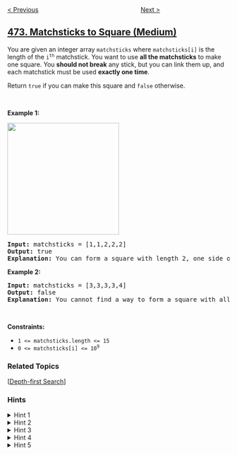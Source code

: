 <!--|This file generated by command(leetcode description); DO NOT EDIT.    |-->
<!--+----------------------------------------------------------------------+-->
<!--|@author    openset <openset.wang@gmail.com>                           |-->
<!--|@link      https://github.com/openset                                 |-->
<!--|@home      https://github.com/openset/leetcode                        |-->
<!--+----------------------------------------------------------------------+-->

[< Previous](../concatenated-words "Concatenated Words")
　　　　　　　　　　　　　　　　
[Next >](../ones-and-zeroes "Ones and Zeroes")

## [473. Matchsticks to Square (Medium)](https://leetcode.com/problems/matchsticks-to-square "火柴拼正方形")

<p>You are given an integer array <code>matchsticks</code> where <code>matchsticks[i]</code> is the length of the <code>i<sup>th</sup></code> matchstick. You want to use <strong>all the matchsticks</strong> to make one square. You <strong>should not break</strong> any stick, but you can link them up, and each matchstick must be used <strong>exactly one time</strong>.</p>

<p>Return <code>true</code> if you can make this square and <code>false</code> otherwise.</p>

<p>&nbsp;</p>
<p><strong>Example 1:</strong></p>
<img alt="" src="https://assets.leetcode.com/uploads/2021/04/09/matchsticks1-grid.jpg" style="width: 253px; height: 253px;" />
<pre>
<strong>Input:</strong> matchsticks = [1,1,2,2,2]
<strong>Output:</strong> true
<strong>Explanation:</strong> You can form a square with length 2, one side of the square came two sticks with length 1.
</pre>

<p><strong>Example 2:</strong></p>

<pre>
<strong>Input:</strong> matchsticks = [3,3,3,3,4]
<strong>Output:</strong> false
<strong>Explanation:</strong> You cannot find a way to form a square with all the matchsticks.
</pre>

<p>&nbsp;</p>
<p><strong>Constraints:</strong></p>

<ul>
	<li><code>1 &lt;= matchsticks.length &lt;= 15</code></li>
	<li><code>0 &lt;= matchsticks[i] &lt;= 10<sup>9</sup></code></li>
</ul>

### Related Topics
  [[Depth-first Search](../../tag/depth-first-search/README.md)]

### Hints
<details>
<summary>Hint 1</summary>
Treat the matchsticks as an array. Can we split the array into 4 equal halves?
</details>

<details>
<summary>Hint 2</summary>
Every matchstick can belong to either of the 4 sides. We don't know which one. Maybe try out all options!
</details>

<details>
<summary>Hint 3</summary>
For every matchstick, we have to try out each of the 4 options i.e. which side it can belong to. We can make use of recursion for this.
</details>

<details>
<summary>Hint 4</summary>
We don't really need to keep track of which matchsticks belong to a particular side during recursion. We just need to keep track of the <b>length</b> of each of the 4 sides.
</details>

<details>
<summary>Hint 5</summary>
When all matchsticks have been used we simply need to see the length of all 4 sides. If they're equal, we have a square on our hands!
</details>
